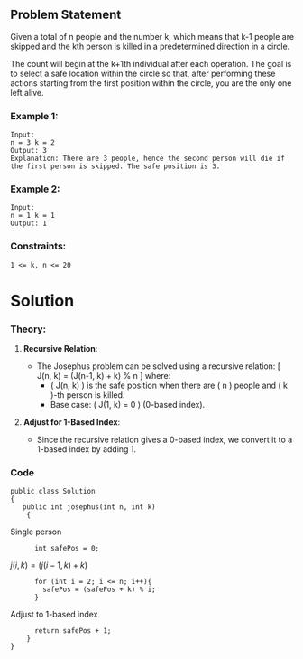 ## Problem Statement
Given a total of n people and the number k, which means that k-1 people are skipped and the kth person is killed in a predetermined direction in a circle.

The count will begin at the k+1th individual after each operation. The goal is to select a safe location within the circle so that, after performing these actions starting from the first position within the circle, you are the only one left alive.

### Example 1:
```
Input:
n = 3 k = 2
Output: 3
Explanation: There are 3 people, hence the second person will die if the first person is skipped. The safe position is 3.
```

### Example 2:
```
Input:
n = 1 k = 1
Output: 1
```

### Constraints:
```
1 <= k, n <= 20
```


# Solution

### Theory:
1. **Recursive Relation**:
   - The Josephus problem can be solved using a recursive relation:
     \[
     J(n, k) = (J(n-1, k) + k) \% n
     \]
     where:
     - \( J(n, k) \) is the safe position when there are \( n \) people and \( k \)-th person is killed.
     - Base case: \( J(1, k) = 0 \) (0-based index).

2. **Adjust for 1-Based Index**:
   - Since the recursive relation gives a 0-based index, we convert it to a 1-based index by adding 1.

### Code
```
public class Solution
{
   public int josephus(int n, int k)
    {
```
Single person
```
      int safePos = 0;
```

$j(i, k) = ( j (i-1, k) + k ) % i$
```      
      for (int i = 2; i <= n; i++){
        safePos = (safePos + k) % i;
      }
```
Adjust to 1-based index
```
      return safePos + 1;
    }
}
```
